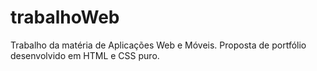 # trabalhoWeb
Trabalho da matéria de Aplicações Web e Móveis.
Proposta de portfólio desenvolvido em HTML e CSS puro.
